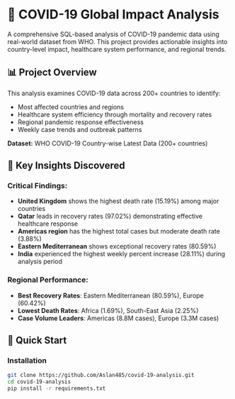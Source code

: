 # 🦠 COVID-19 Global Impact Analysis

A comprehensive SQL-based analysis of COVID-19 pandemic data using real-world dataset from WHO. This project provides actionable insights into country-level impact, healthcare system performance, and regional trends.

## 📊 Project Overview

This analysis examines COVID-19 data across 200+ countries to identify:
- Most affected countries and regions
- Healthcare system efficiency through mortality and recovery rates
- Regional pandemic response effectiveness
- Weekly case trends and outbreak patterns

**Dataset:** WHO COVID-19 Country-wise Latest Data (200+ countries)

## 🎯 Key Insights Discovered

### Critical Findings:
- **United Kingdom** shows the highest death rate (15.19%) among major countries
- **Qatar** leads in recovery rates (97.02%) demonstrating effective healthcare response
- **Americas region** has the highest total cases but moderate death rate (3.88%)
- **Eastern Mediterranean** shows exceptional recovery rates (80.59%)
- **India** experienced the highest weekly percent increase (28.11%) during analysis period

### Regional Performance:
- **Best Recovery Rates**: Eastern Mediterranean (80.59%), Europe (60.42%)
- **Lowest Death Rates**: Africa (1.69%), South-East Asia (2.25%)
- **Case Volume Leaders**: Americas (8.8M cases), Europe (3.3M cases)

## 🚀 Quick Start

### Installation
```bash
git clone https://github.com/Aslan485/covid-19-analysis.git
cd covid-19-analysis
pip install -r requirements.txt






